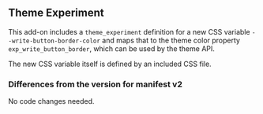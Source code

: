 ## Theme Experiment

This add-on includes a `theme_experiment` definition for a new CSS variable `--write-button-border-color` and maps that to the theme color property `exp_write_button_border`, which can be used by the theme API.

The new CSS variable itself is defined by an included CSS file.

### Differences from the version for manifest v2

No code changes needed.
